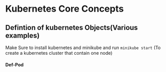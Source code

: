 # Kubernetes Core Concepts
## Defintion of kubernetes Objects(Various examples)

Make Sure to install kubernetes and minikube and run ``` minikube start ``` (To create a kubernetes cluster that contain one node)

#### Def-Pod

